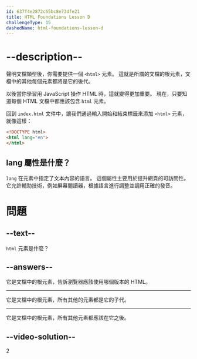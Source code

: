 ```yaml
---
id: 637f4e2872c65bc8e73dfe21
title: HTML Foundations Lesson D
challengeType: 15
dashedName: html-foundations-lesson-d
---
```


# --description--

聲明文檔類型後，你需要提供一個 `<html>` 元素。 這就是所謂的文檔的根元素，文檔中的其他每個元素都將是它的後代。

以後當你學習用 JavaScript 操作 HTML 時，這就變得更加重要。 現在，只要知道每個 HTML 文檔中都應該包含 `html` 元素。

回到 `index.html` 文件中，讓我們通過輸入開始和結束標籤來添加 `<html>` 元素，就像這樣：

```html
<!DOCTYPE html>
<html lang="en">
</html>
```

## lang 屬性是什麼？
`lang` 在元素中指定了文本內容的語言。 這個屬性主要用於提升網頁的可訪問性。 它允許輔助技術，例如屏幕閱讀器，根據語言進行調整並調用正確的發音。

# 問題

## --text--

`html` 元素是什麼？

## --answers--

它是文檔中的根元素，告訴瀏覽器應該使用哪個版本的 HTML。

---

它是文檔中的根元素，所有其他的元素都是它的子代。

---

它是文檔中的根元素，所有其他元素都應該在它之後。


## --video-solution--

2
